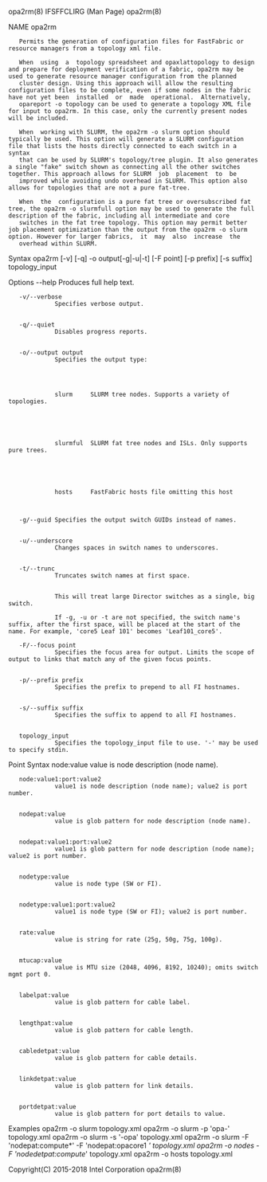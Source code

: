 
opa2rm(8)                                                                                   IFSFFCLIRG (Man Page)                                                                                   opa2rm(8)



NAME
       opa2rm



       Permits the generation of configuration files for FastFabric or resource managers from a topology xml file.

       When  using  a  topology spreadsheet and opaxlattopology to design and prepare for deployment verification of a fabric, opa2rm may be used to generate resource manager configuration from the planned
       cluster design. Using this approach will allow the resulting configuration files to be complete, even if some nodes in the fabric have not yet been  installed  or  made  operational.  Alternatively,
       opareport -o topology can be used to generate a topology XML file for input to opa2rm. In this case, only the currently present nodes will be included.

       When  working with SLURM, the opa2rm -o slurm option should typically be used. This option will generate a SLURM configuration file that lists the hosts directly connected to each switch in a syntax
       that can be used by SLURM's topology/tree plugin. It also generates a single "fake" switch shown as connecting all the other switches together. This approach allows for SLURM  job  placement  to  be
       improved while avoiding undo overhead in SLURM. This option also allows for topologies that are not a pure fat-tree.

       When  the  configuration is a pure fat tree or oversubscribed fat tree, the opa2rm -o slurmfull option may be used to generate the full description of the fabric, including all intermediate and core
       switches in the fat tree topology. This option may permit better job placement optimization than the output from the opa2rm -o slurm option. However for larger fabrics,  it  may  also  increase  the
       overhead within SLURM.

Syntax
       opa2rm [-v] [-q] -o output[-g|-u|-t] [-F point] [-p prefix] [-s suffix] topology_input

Options
       --help    Produces full help text.


       -v/--verbose
                 Specifies verbose output.


       -q/--quiet
                 Disables progress reports.


       -o/--output output
                 Specifies the output type:




                 slurm     SLURM tree nodes. Supports a variety of topologies.





                 slurmful  SLURM fat tree nodes and ISLs. Only supports pure trees.





                 hosts     FastFabric hosts file omitting this host



       -g/--guid Specifies the output switch GUIDs instead of names.


       -u/--underscore
                 Changes spaces in switch names to underscores.


       -t/--trunc
                 Truncates switch names at first space.


                 This will treat large Director switches as a single, big switch.

                 If -g, -u or -t are not specified, the switch name's suffix, after the first space, will be placed at the start of the name. For example, 'core5 Leaf 101' becomes 'Leaf101_core5'.

       -F/--focus point
                 Specifies the focus area for output. Limits the scope of output to links that match any of the given focus points.


       -p/--prefix prefix
                 Specifies the prefix to prepend to all FI hostnames.


       -s/--suffix suffix
                 Specifies the suffix to append to all FI hostnames.


       topology_input
                 Specifies the topology_input file to use. '-' may be used to specify stdin.


Point Syntax
       node:value
                 value is node description (node name).


       node:value1:port:value2
                 value1 is node description (node name); value2 is port number.


       nodepat:value
                 value is glob pattern for node description (node name).


       nodepat:value1:port:value2
                 value1 is glob pattern for node description (node name); value2 is port number.


       nodetype:value
                 value is node type (SW or FI).


       nodetype:value1:port:value2
                 value1 is node type (SW or FI); value2 is port number.


       rate:value
                 value is string for rate (25g, 50g, 75g, 100g).


       mtucap:value
                 value is MTU size (2048, 4096, 8192, 10240); omits switch mgmt port 0.


       labelpat:value
                 value is glob pattern for cable label.


       lengthpat:value
                 value is glob pattern for cable length.


       cabledetpat:value
                 value is glob pattern for cable details.


       linkdetpat:value
                 value is glob pattern for link details.


       portdetpat:value
                 value is glob pattern for port details to value.


Examples
       opa2rm -o slurm topology.xml
       opa2rm -o slurm -p 'opa-' topology.xml
       opa2rm -o slurm -s '-opa' topology.xml
       opa2rm -o slurm -F 'nodepat:compute*' -F 'nodepat:opacore1 *'
       topology.xml
       opa2rm -o nodes -F 'nodedetpat:compute*' topology.xml
       opa2rm -o hosts topology.xml



Copyright(C) 2015-2018                                                                        Intel Corporation                                                                                     opa2rm(8)
